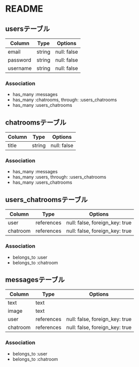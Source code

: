 # README
<!-- chatspace機能
　　　user(id email password nickname)
     chatroom(id)
     message(id text)
     image(id) -->

## usersテーブル
<!-- userは多-多の関係をchatroomと, １ー多の関係をmassageと, １ー多の関係をimageと持っている -->
|Column|Type|Options|
|------|----|-------|
|email|string|null: false|
|password|string|null: false|
|username|string|null: false|
### Association
- has_many :messages
- has_many :chatrooms, through: :users_chatrooms
- has_many :users_chatrooms

## chatroomsテーブル
<!-- chatroomは多-多の関係をuserと, １ー多の関係をmassageともっている -->
|Column|Type|Options|
|------|----|-------|
|title|string|null: false|
### Association
- has_many :messages
- has_many :users, through: :users_chatrooms
- has_many :users_chatrooms

## users_chatroomsテーブル
|Column|Type|Options|
|------|----|-------|
|user|references|null: false, foreign_key: true|
|chatroom|references|null: false, foreign_key: true|
### Association
- belongs_to :user
- belongs_to :chatroom

## messagesテーブル
<!-- messageは １ー多の関係をuserと, １ー多の関係をchatroomと持っている -->
|Column|Type|Options|
|------|----|-------|
|text|text||
|image|text||
|user|references|null: false, foreign_key: true|
|chatroom|references|null: false, foreign_key: true|
### Association
- belongs_to :user
- belongs_to :chatroom 



